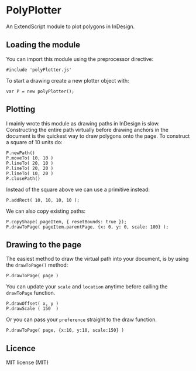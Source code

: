 # PolyPlotter
An ExtendScript module to plot polygons in InDesign.

## Loading the module
You can import this module using the preprocessor directive:

    #include 'polyPlotter.js'

To start a drawing create a new plotter object with:

    var P = new polyPlotter();

## Plotting
I mainly wrote this module as drawing paths in InDesign is slow. Constructing the entire path virtually before drawing anchors in the document is the quickest way to draw polygons onto the page. To construct a square of 10 units do:

    P.newPath()
    P.moveTo( 10, 10 )
    P.lineTo( 20, 10 )
    P.lineTo( 20, 20 )
    P.lineTo( 10, 20 )
    P.closePath()

Instead of the square above we can use a primitive instead:
	
    P.addRect( 10, 10, 10, 10 );

We can also copy existing paths:

    P.copyShape( pageItem, { resetBounds: true });
    P.drawToPage( pageItem.parentPage, {x: 0, y: 0, scale: 100} );

## Drawing to the page
The easiest method to draw the virtual path into your document, is by using the `drawToPage()` method:

    P.drawToPage( page )
    
You can update your `scale` and `location` anytime before calling the `drawToPage` function.

    P.drawOffset( x, y )  
    P.drawScale ( 150  )  

Or you can pass your `preference` straight to the draw function.

    P.drawToPage( page, {x:10, y:10, scale:150} )


Licence
---------
MIT license (MIT)
